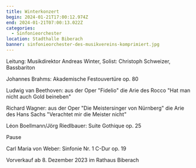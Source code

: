 ```yaml
---
title: Winterkonzert
begin: 2024-01-21T17:00:12.974Z
end: 2024-01-21T07:00:13.022Z
categories:
  - Sinfonieorchester
location: Stadthalle Biberach
banner: sinfonieorchester-des-musikvereins-komprimiert.jpg
---
```

Leitung: Musikdirektor Andreas Winter, Solist: Christoph Schweizer, Bassbariton

Johannes Brahms: Akademische Festouvertüre op. 80

Ludwig van Beethoven: aus der Oper "Fidelio" die Arie des Rocco "Hat man nicht auch Gold beineben"

Richard Wagner: aus der Oper "Die Meistersinger von Nürnberg" die Arie des Hans Sachs "Verachtet mir die Meister nicht"

Léon Boellmann/Jörg Riedlbauer: Suite Gothique op. 25

Pause

Carl Maria von Weber: Sinfonie Nr. 1 C-Dur op. 19

Vorverkauf ab 8. Dezember 2023 im Rathaus Biberach
